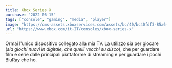 ```yaml
---
title: Xbox Series X
purchase: "2022-06-15"
tags: ["console", "gaming", "media", "player"]
image: "https://cms-assets.xboxservices.com/assets/bc/40/bc40fdf3-85a6-4c36-af92-dca2d36fc7e5.png?n=642227_Hero-Gallery-0_A1_857x676.png"
url: "https://www.xbox.com/it-IT/consoles/xbox-series-x"
---
```


Ormai l'unico dispositivo collegato alla mia TV. La utilizzo sia per giocare (_sia giochi nuovi in digitale, che quelli vecchi su disco_), che per guardare film e serie dalle principali piattaforme di streaming e per guardare i pochi BluRay che ho.
